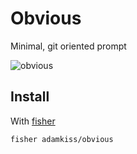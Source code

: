 # Obvious

Minimal, git oriented prompt

![obvious]

## Install

With [fisher]

```
fisher adamkiss/obvious
```

[fisher]: https://github.com/jorgebucaran/fisher
[obvious]: https://cloud.githubusercontent.com/assets/8317250/13661599/777665a2-e6d7-11e5-9078-eae115fa140a.png
